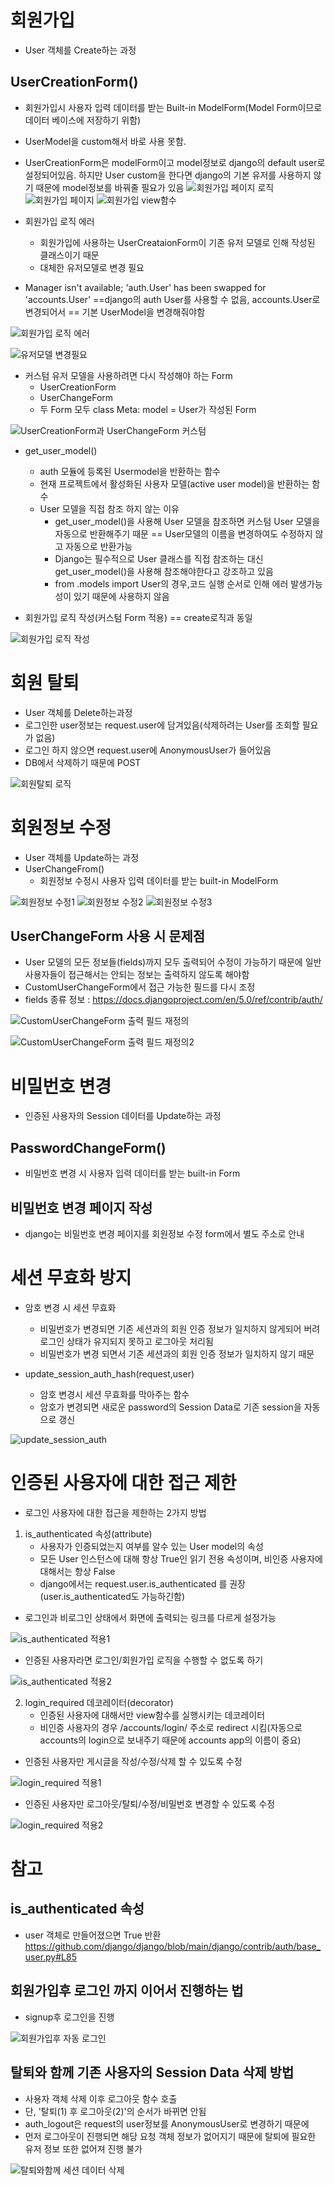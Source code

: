 # 회원가입
* User 객체를 Create하는 과정

## UserCreationForm()
* 회원가입시 사용자 입력 데이터를 받는 Built-in ModelForm(Model Form이므로 데이터 베이스에 저장하기 위함)
* UserModel을 custom해서 바로 사용 못함.
* UserCreationForm은 modelForm이고 model정보로 django의 default user로 설정되어있음. 하지만 User custom을 한다면 django의 기본 유저를 사용하지 않기 때문에 model정보를 바꿔줄 필요가 있음
![회원가입 페이지 로직](<../이미지/240401/회원가입 페이지1.PNG>)
![회원가입 페이지](<../이미지/240401/회원가입 페이지.PNG>)
![회원가입 view함수](<../이미지/240401/회원가입 로직.PNG>)

* 회원가입 로직 에러

    * 회원가입에 사용하는 UserCreataionForm이 기존 유저 모델로 인해 작성된 클래스이기 때문
    * 대체한 유저모델로 변경 필요

* Manager isn't available; 'auth.User' has been swapped for 'accounts.User' ==django의 auth User를 사용할 수 없음, accounts.User로 변경되어서 == 기본 UserModel을 변경해줘야함

![회원가입 로직 에러](<../이미지/240401/회원가입 로직 에러.PNG>)

![유저모델 변경필요](<../이미지/240401/회원가입 로직 에러2.PNG>)

* 커스텀 유저 모델을 사용하려면 다시 작성해야 하는 Form
    * UserCreationForm
    * UserChangeForm
    * 두 Form 모두 class Meta: model = User가 작성된 Form

![UserCreationForm과 UserChangeForm 커스텀](<../이미지/240401/UsercreationForm UserChangeForm변경.PNG>)

* get_user_model()
    * auth 모듈에 등록된 Usermodel을 반환하는 함수
    * 현재 프로젝트에서 활성화된 사용자 모델(active user model)을 반환하는 함수
    * User 모델을 직접 참조 하지 않는 이유
        * get_user_model()을 사용해 User 모델을 참조하면 커스텀 User 모델을 자동으로 반환해주기 때문 == User모델의 이름을 변경하여도 수정하지 않고 자동으로 반환가능
        * Django는 필수적으로 User 클래스를 직접 참조하는 대신 get_user_model()을 사용해 참조해야한다고 강조하고 있음
        * from .models import User의 경우,코드 실행 순서로 인해 에러 발생가능성이 있기 때문에 사용하지 않음

* 회원가입 로직 작성(커스텀 Form 적용) == create로직과 동일

![회원가입 로직 작성](<../이미지/240401/회원가입 로직 작성.PNG>)

# 회원 탈퇴
* User 객체를 Delete하는과정
* 로그인한 user정보는 request.user에 담겨있음(삭제하려는 User를 조회할 필요가 없음)
* 로그인 하지 않으면 request.user에 AnonymousUser가 들어있음
* DB에서 삭제하기 때문에 POST

![회원탈퇴 로직](../%EC%9D%B4%EB%AF%B8%EC%A7%80/240401/%ED%9A%8C%EC%9B%90%ED%83%88%ED%87%B4.PNG)

# 회원정보 수정
* User 객체를 Update하는 과정
* UserChangeFrom()
    * 회원정보 수정시 사용자 입력 데이터를 받는 built-in ModelForm

![회원정보 수정1](<../이미지/240401/회원 정보 수정페이지1.PNG>)
![회원정보 수정2](<../이미지/240401/회원 정보 수정페이지2.PNG>)
![회원정보 수정3](<../이미지/240401/회원 정보 수정페이지3.PNG>)

## UserChangeForm 사용 시 문제점
* User 모델의 모든 정보들(fields)까지 모두 출력되어 수정이 가능하기 때문에 일반 사용자들이 접근해서는 안되는 정보는 출력하지 않도록 해야함
* CustomUserChangeForm에서 접근 가능한 필드를 다시 조정
* fields 종류 정보 : https://docs.djangoproject.com/en/5.0/ref/contrib/auth/

![CustomUserChangeForm 출력 필드 재정의](<../이미지/240401/CustomUserChangeForm 출력 필드 재정의.PNG>)

![CustomUserChangeForm 출력 필드 재정의2](<../이미지/240401/CustomUserChangeForm 출력 필드 재정의2.PNG>)

# 비밀번호 변경
* 인증된 사용자의 Session 데이터를 Update하는 과정
## PasswordChangeForm()
* 비밀번호 변경 시 사용자 입력 데이터를 받는 built-in Form

## 비밀번호 변경 페이지 작성
* django는 비밀번호 변경 페이지를 회원정보 수정 form에서 별도 주소로 안내

# 세션 무효화 방지
* 암호 변경 시 세션 무효화
    * 비밀번호가 변경되면 기존 세션과의 회원 인증 정보가 일치하지 않게되어 버려 로그인 상태가 유지되지 못하고 로그아웃 처리됨
    * 비밀번호가 변경 되면서 기존 세션과의 회원 인증 정보가 일치하지 않기 때문

* update_session_auth_hash(request,user)
    * 암호 변경시 세션 무효화를 막아주는 함수
    * 암호가 변경되면 새로운 password의 Session Data로 기존 session을 자동으로 갱신

![update_session_auth](../%EC%9D%B4%EB%AF%B8%EC%A7%80/240401/update_session_auth_hash.PNG)

# 인증된 사용자에 대한 접근 제한
* 로그인 사용자에 대한 접근을 제한하는 2가지 방법
1. is_authenticated 속성(attribute)
    * 사용자가 인증되었는지 여부를 알수 있는 User model의 속성
    * 모든 User 인스턴스에 대해 항상 True인 읽기 전용 속성이며, 비인증 사용자에 대해서는 항상 False
    * django에서는 request.user.is_authenticated 를 권장(user.is_authenticated도 가능하긴함)
   
* 로그인과 비로그인 상태에서 화면에 출력되는 링크를 다르게 설정가능

![is_authenticated 적용1](<../이미지/240401/is_authenticated 적용.PNG>)

* 인증된 사용자라면 로그인/회원가입 로직을 수행할 수 없도록 하기

![is_authenticated 적용2](<../이미지/240401/is_authenticated 적용2.PNG>)

2. login_required 데코레이터(decorator)
    * 인증된 사용자에 대해서만 view함수를 실행시키는 데코레이터
    * 비인증 사용자의 경우 /accounts/login/ 주소로 redirect 시킴(자동으로 accounts의 login으로 보내주기 때문에 accounts app의 이름이 중요)

* 인증된 사용자만 게시글을 작성/수정/삭제 할 수 있도록 수정

![login_required 적용1](<../이미지/240401/login_required 적용1.PNG>)

* 인증된 사용자만 로그아웃/탈퇴/수정/비밀번호 변경할 수 있도록 수정

![login_required 적용2](<../이미지/240401/login_required 적용2.PNG>)


# 참고
## is_authenticated 속성
* user 객체로 만들어졌으면 True 반환
https://github.com/django/django/blob/main/django/contrib/auth/base_user.py#L85

## 회원가입후 로그인 까지 이어서 진행하는 법
* signup후 로그인을 진행

![회원가입후 자동 로그인](<../이미지/240401/회원가입 후 로그인 자동.PNG>)

## 탈퇴와 함께 기존 사용자의 Session Data 삭제 방법
* 사용자 객체 삭제 이후 로그아웃 함수 호출
* 단, '탈퇴(1) 후 로그아웃(2)'의 순서가 바뀌면 안됨
* auth_logout은 request의 user정보를 AnonymousUser로 변경하기 때문에
* 먼저 로그아웃이 진행되면 해당 요청 객체 정보가 없어지기 때문에 탈퇴에 필요한 유저 정보 또한 없어져 진행 불가

![탈퇴와함께 세션 데이터 삭제](<../이미지/240401/탈퇴와함께 세션데이터삭제.PNG>)
